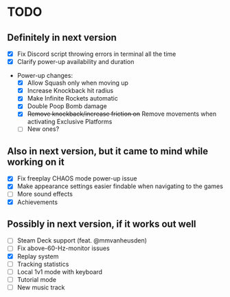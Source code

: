 # TODO

## Definitely in next version
- [x] Fix Discord script throwing errors in terminal all the time
- [x] Clarify power-up availability and duration
- Power-up changes:
    - [x] Allow Squash only when moving up
    - [x] Increase Knockback hit radius
    - [x] Make Infinite Rockets automatic
    - [x] Double Poop Bomb damage
    - [x] ~~Remove knockback/increase friction on~~ Remove movements when activating Exclusive Platforms
    - [ ] New ones?

## Also in next version, but it came to mind while working on it
- [x] Fix freeplay CHAOS mode power-up issue
- [x] Make appearance settings easier findable when navigating to the games
- [ ] More sound effects
- [x] Achievements

## Possibly in next version, if it works out well
- [ ] Steam Deck support (feat. @mmvanheusden)
- [ ] Fix above-60-Hz-monitor issues
- [x] Replay system
- [ ] Tracking statistics
- [ ] Local 1v1 mode with keyboard
- [ ] Tutorial mode
- [ ] New music track
